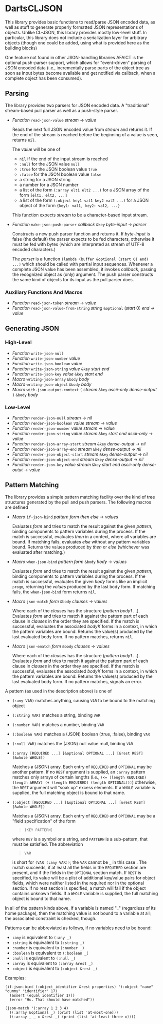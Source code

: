 # DartsCLJSON

This library provides basic functions to read/parse JSON encoded data,
as well as stuff to generate properly formatted JSON representations of
objects. Unlike CL-JSON, this library provides mostly low-level stuff.
In particular, this library does not include a serialization layer for
arbitrary objects (though one could be added, using what is provided 
here as the building blocks)

One feature not found in other JSON-handling libraries AFAICT is the
optional push-parser support, which allows for "event-driven" parsing
of JSON encoded data (i.e., incrementally parse parts of the object
tree as soon as input bytes become available and get notified via 
callback, when a complete object has been consumed).

## Parsing

The library provides two parsers for JSON encoded data. A "traditional"
stream-based pull parser as well as a push-style parser.

 - *Function* `read-json-value` _stream_ &rarr; _value_
 
   Reads the next full JSON encoded value from _stream_ and returns
   it. If the end of the stream is reached before the beginning of a
   value is seen, returns `nil`.
   
   The _value_ will be one of
   
    - `nil` if the end of the input stream is reached
    - `:null` for the JSON value `null`
    - `:true` for the JSON boolean value `true`
    - `:false` for the JSON boolean value `false`
    - a string for a JSON string
    - a number for a JSON number
    - a list of the form `(:array elt1 elt2 ...)` for a JSON array
      of the form `[elt1, elt2, ...]`
    - a list of the form `(:object key1 val1 key2 val2 ...)` for a
      JSON object of the form `{key1: val1, key2: val2, ...}`
      
   This function expects _stream_ to be a character-based input
   stream.
   
 - *Function* `make-json-push-parser` _callback_ `&key` _byte-input_ &rarr; _parser_
 
   Constructs a new push parser function and returns it. If _byte-input_
   is false (the default) the parser expects to be fed characters,
   otherwise it must be fed with bytes (which are interpreted as 
   stream of UTF-8 encoded characters.)
   
   The _parser_ is a function `(lambda (buffer &optional (start 0) end) ...)`
   which should be called with partial input sequences. Whenever a 
   complete JSON value has been assembled, it invokes _callback_,
   passing the recognized object as (only) argument. The push parser
   constructs the same kind of objects for its input as the pull parser
   does.

### Auxiliary Functions And Macros

 - *Function* `read-json-token` _stream_ &rarr; _value_
 - *Function* `read-json-value-from-string` _string_ `&optional` (_start_ 0) _end_ &rarr; _value_
   
## Generating JSON

### High-Level

 - *Function* `write-json-null`
 - *Function* `write-json-number` _value_
 - *Function* `write-json-boolean` _value_
 - *Function* `write-json-string` _value_ `&key` _start_ _end_
 - *Function* `write-json-key` _value_ `&key` _start_ _end_
 - *Macro* `writing-json-array` `&body` _body_
 - *Macro* `writing-json-object` `&body` _body_
 - *Macro* `with-json-output-context` `(` _stream_ `&key` _ascii-only_ _dense-output_ `)` `&body` _body_ 

### Low-Level 

 - *Function* `render-json-null` _stream_ &rarr; _nil_
 - *Function* `render-json-boolean` _value_ _stream_ &rarr; _value_
 - *Function* `render-json-number` _value_ _stream_ &rarr; _value_
 - *Function* `render-json-string` _value_ _stream_ `&key` _start_ _end_ _ascii-only_ &rarr; _value_
 - *Function* `render-json-array-start` _stream_ `&key` _dense-output_ &rarr; _nil_
 - *Function* `render-json-array-end` _stream_ `&key` _dense-output_ &rarr; _nil_
 - *Function* `render-json-object-start` _stream_ `&key` _dense-output_ &rarr; _nil_
 - *Function* `render-json-object-end` _stream_ `&key` _dense-output_ &rarr; _nil_
 - *Function* `render-json-key` _value_ _stream_ `&key` _start_ _end_ _ascii-only_ _dense-outut_ &rarr; _value_
 
## Pattern Matching

The library provides a simple pattern matching facility over the kind
of tree structures generated by the pull and push parsers. The following
macros are defined

 - *Macro* `if-json-bind` _pattern_ _form_ _then_ _else_ &rarr; _values_
 
   Evaluates _form_ and tries to match the result against the given _pattern_, 
   binding components to pattern variables during the process. If the 
   match is successful, evaluates _then_ in a context, where all variables
   are bound. If matching fails, evaluates _else_ without any pattern
   variables bound. Returns the values produced by _then_ or _else_ (whichever
   was evaluated after matching.)
   
 - *Macro* `when-json-bind` _pattern_ _form_ `&body` _body_ &rarr; _values_
 
   Evaluates _form_ and tries to match the result against the given _pattern_,
   binding components to pattern variables during the process. If the
   match is successful, evaluates the given _body_ forms like an implicit
   `progn`, returning the _values_ produced by the last body form. If 
   matching fails, the `when-json-bind` form returns `nil`.
   
 - *Macro* `json-match` _form_ `&body` _clauses_ &rarr; _values_
 
   Where each of the _clauses_ has the structure (_pattern_ _body1_ ...). Evaluates 
   _form_ and tries to match it against the pattern part of each clause
   in _clauses_ in the order they are specified. If the match is successful,
   evaluates the associated _bodyK_ forms in a context, in which the pattern
   variables are bound. Returns the value(s) produced by the last evaluated
   body form. If no pattern matches, returns `nil`.

 - *Macro* `json-ematch` _form_ `&body` _clauses_ &rarr; _values_
 
   Where each of the _clauses_ has the structure (_pattern_ _body1_ ...). Evaluates 
   _form_ and tries to match it against the pattern part of each clause
   in _clauses_ in the order they are specified. If the match is successful,
   evaluates the associated _bodyK_ forms in a context, in which the pattern
   variables are bound. Returns the value(s) produced by the last evaluated
   body form. If no pattern matches, signals an error.

A pattern (as used in the description above) is one of

  - `(:any VAR)` matches anything, causing `VAR` to be bound to the matching object
  - `(:string VAR)` matches a string, binding `VAR`
  - `(:number VAR)` matches a number, binding `VAR`
  - `(:boolean VAR)` matches a (JSON) boolean (:true, :false), binding `VAR`
  - `(:null VAR)` matches the (JSON) null value :null, binding `VAR`
  - `(:array [REQUIRED ...] [&optional OPTIONAL ...] [&rest REST] [&whole WHOLE])`
 
    Matches a (JSON) array. Each entry of `REQUIRED` and `OPTIONAL` may be another 
    pattern. If no `REST` argument is supplied, an `:array` pattern matches only
    arrays of certain lengths (i.e., `(<= (length REQUIRED) (length ARRAY) (+ (length REQUIRED) (length OPTIONAL)))`)
    otherwise, the `REST` argument will "soak up" excess elements. If a `WHOLE`
    variable is supplied, the full matching object is bound to that name.
      
  - `(:object [REQUIRED ...] [&optional OPTIONAL ...] [&rest REST] [&whole WHOLE])`

    Matches a (JSON) array. Each entry of `REQUIRED` and `OPTIONAL` may be a
    "field specification" of the form
    
    > `(KEY PATTERN)` 
    
    where `KEY` is a symbol or a string, and `PATTERN` is a sub-pattern, that
    must be satisfied. The abbreviation
    
    > `VAR` 
    
    is short for `(VAR (:any VAR))`; the `VAR` cannot be `_` in this case . 
    The match succeeds, if at least all the fields in the `REQUIRED` section are 
    present, and if the fields in the `OPTIONAL` section match. If `REST` is specified, 
    its value will be a plist of additional key/value pairs for object fields, which 
    were neither listed in the required nor in the optional section. If no rest section is
    specified, a match will fail if the object contains unknown fields. If a `WHOLE`
    variable is supplied, the full matching object is bound to that name.

In all of the pattern kinds above, if a variable is named "_" (regardless of
its home package), then the matching value is not bound to a variable at all;
the associated constraint is checked, though. 

Patterns can be abbreviated as follows, if no variables need to be bound:

 - `:any` is equivalent to `(:any _)`
 - `:string` is equivalent to `(:string _)`
 - `:number` is equivalent to `(:number _)`
 - `:boolean` is equivalent to `(:boolean _)`
 - `:null` is equivalent to `(:null _)`
 - `:array` is equivalent to `(:array &rest _)`
 - `:object` is equivalent to `(:object &rest _)`

Examples:

    (if-json-bind (:object identifier &rest properties) '(:object "name" "dummy" "identifier" 17)
      (assert (equal identifier 17))
      (error "Hu. That should have matched"))

    (json-match '(:array 1 2 3 4)
      ((:array &optional _) (print (list 'at-most-one)))
      ((:array _ _ x &rest _) (print (list 'at-least-three x))))
